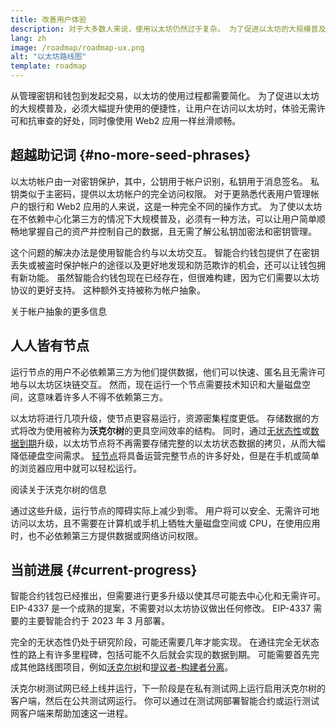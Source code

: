 ```yaml
---
title: 改善用户体验
description: 对于大多数人来说，使用以太坊仍然过于复杂。 为了促进以太坊的大规模普及，必须大幅降低其进入门槛 - 必须让用户在访问以太坊时，享受去中心化、无需许可和抗审查的好处，同时像使用传统的 Web2 应用一样丝滑顺畅。
lang: zh
image: /roadmap/roadmap-ux.png
alt: "以太坊路线图"
template: roadmap
---
```


从管理密钥和钱包到发起交易，以太坊的使用过程都需要简化。 为了促进以太坊的大规模普及，必须大幅提升使用的便捷性，让用户在访问以太坊时，体验无需许可和抗审查的好处，同时像使用 Web2 应用一样丝滑顺畅。

## 超越助记词 {#no-more-seed-phrases}

以太坊帐户由一对密钥保护，其中，公钥用于帐户识别，私钥用于消息签名。 私钥类似于主密码，提供以太坊帐户的完全访问权限。 对于更熟悉代表用户管理帐户的银行和 Web2 应用的人来说，这是一种完全不同的操作方式。 为了使以太坊在不依赖中心化第三方的情况下大规模普及，必须有一种方法，可以让用户简单顺畅地掌握自己的资产并控制自己的数据，且无需了解公私钥加密法和密钥管理。

这个问题的解决办法是使用智能合约与以太坊交互。 智能合约钱包提供了在密钥丢失或被盗时保护帐户的途径以及更好地发现和防范欺诈的机会，还可以让钱包拥有新功能。 虽然智能合约钱包现在已经存在，但很难构建，因为它们需要以太坊协议的更好支持。 这种额外支持被称为帐户抽象。

<ButtonLink variant="outline-color" to="/roadmap/account-abstraction/">关于帐户抽象的更多信息</ButtonLink>

## 人人皆有节点

运行节点的用户不必依赖第三方为他们提供数据，他们可以快速、匿名且无需许可地与以太坊区块链交互。 然而，现在运行一个节点需要技术知识和大量磁盘空间，这意味着许多人不得不依赖第三方。

以太坊将进行几项升级，使节点更容易运行，资源密集程度更低。 存储数据的方式将改为使用被称为**沃克尔树**的更具空间效率的结构。 同时，通过[无状态性](/roadmap/statelessness)或[数据到期](/roadmap/statelessness/#data-expiry)升级，以太坊节点将不再需要存储完整的以太坊状态数据的拷贝，从而大幅降低硬盘空间需求。 [轻节点](/developers/docs/nodes-and-clients/light-clients/)将具备运营完整节点的许多好处，但是在手机或简单的浏览器应用中就可以轻松运行。

<ButtonLink variant="outline-color" to="/roadmap/verkle-trees/">阅读关于沃克尔树的信息</ButtonLink>

通过这些升级，运行节点的障碍实际上减少到零。 用户将可以安全、无需许可地访问以太坊，且不需要在计算机或手机上牺牲大量磁盘空间或 CPU，在使用应用时，也不必依赖第三方提供数据或网络访问权限。

## 当前进展 {#current-progress}

智能合约钱包已经推出，但需要进行更多升级以使其尽可能去中心化和无需许可。 EIP-4337 是一个成熟的提案，不需要对以太坊协议做出任何修改。 EIP-4337 需要的主要智能合约于 2023 年 3 月部署。

完全的无状态性仍处于研究阶段，可能还需要几年才能实现。 在通往完全无状态性的路上有许多里程碑，包括可能不久后就会实现的数据到期。 可能需要首先完成其他路线图项目，例如[沃克尔树](/roadmap/verkle-trees/)和[提议者-构建者分离](/roadmap/pbs/)。

沃克尔树测试网已经上线并运行，下一阶段是在私有测试网上运行启用沃克尔树的客户端，然后在公共测试网运行。 你可以通过在测试网部署智能合约或运行测试网客户端来帮助加速这一进程。
